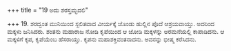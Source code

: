 +++
title = "19 ಅದು ಶರಸ್ತಮ್ಭದಲಿ"

+++
19. ಶರದ್ವಂತ ಮುನಿಯಿಂದ ಸ್ಖಲಿತವಾದ ವೀರ್ಯಕ್ಕೆ ಜೊಂಡು ಹುಲ್ಲಿನ ಪೊದೆ ಆಶ್ರಯವಾಯ್ತು. ಅದರಿಂದ ಮಕ್ಕಳು ಜನಿಸಿದರು. ಶಂತನು ಮಹಾರಾಜ ನೋಡಿ ಕೃಪೆಯಿಂದ ಆ ಜೋಡಿ ಮಕ್ಕಳನ್ನು ಅರಮನೆಯಲ್ಲಿ ಕಾಪಾಡಿದನು. ಆ ಮಕ್ಕಳಿಗೆ ಕೃಪ, ಕೃಪೆಯೆಂಬ ಹೆಸರಾಯ್ತು. ಕೃಪನು ಮಹಾಶಕ್ತಿವಂತನಾದನು. ಅವನನ್ನು ಭೀಷ್ಮ ಕರೆಸಿದನು.